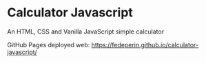 # Calculator Javascript
An HTML, CSS and Vanilla JavaScript simple calculator <br>

GitHub Pages deployed web: https://fedeperin.github.io/calculator-javascript/
